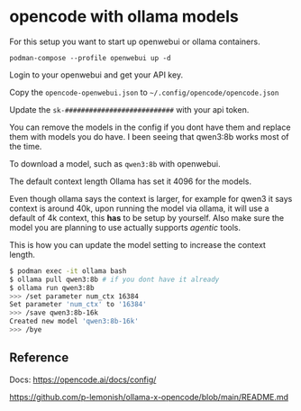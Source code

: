 # opencode with ollama models

For this setup you want to start up openwebui or ollama containers.

`podman-compose --profile openwebui up -d`

Login to your openwebui and get your API key.

Copy the `opencode-openwebui.json` to `~/.config/opencode/opencode.json`

Update the `sk-###########################` with your api token.

You can remove the models in the config if you dont have them and replace them with models you do have.
I been seeing that qwen3:8b works most of the time.

To download a model, such as `qwen3:8b` with openwebui.

The default context length Ollama has set it 4096 for the models.

Even though ollama says the context is larger, for example for qwen3 it
says context is around 40k, upon running the model via ollama, it will use a default
of 4k context, this **has** to be setup by yourself. Also make sure the model
you are planning to use actually supports *agentic* tools.

This is how you can update the model setting to increase the context length.


```bash
$ podman exec -it ollama bash
$ ollama pull qwen3:8b # if you dont have it already
$ ollama run qwen3:8b
>>> /set parameter num_ctx 16384
Set parameter 'num_ctx' to '16384'
>>> /save qwen3:8b-16k
Created new model 'qwen3:8b-16k'
>>> /bye
```

## Reference

Docs: https://opencode.ai/docs/config/


https://github.com/p-lemonish/ollama-x-opencode/blob/main/README.md
